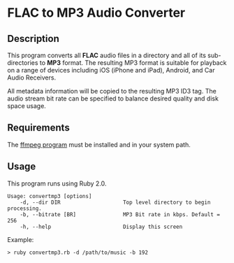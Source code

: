 FLAC to MP3 Audio Converter
========

Description
--------

This program converts all **FLAC** audio files in a directory and all of its sub-directories to **MP3** format. The resulting MP3 format is suitable for playback on a range of devices including iOS (iPhone and iPad), Android, and Car Audio Receivers.

All metadata information will be copied to the resulting MP3 ID3 tag. The audio stream bit rate can be specified to balance desired quality and disk space usage.

Requirements
--------

The [ffmpeg program](http://www.ffmpeg.org/) must be installed and in your system path.

Usage
--------

This program runs using Ruby 2.0. 

	Usage: convertmp3 [options]
		-d, --dir DIR                    Top level directory to begin processing.
		-b, --bitrate [BR]               MP3 Bit rate in kbps. Default = 256
		-h, --help                       Display this screen

Example:

    > ruby convertmp3.rb -d /path/to/music -b 192


